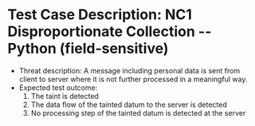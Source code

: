 # Test Case Description: NC1 Disproportionate Collection -- Python (field-sensitive)
- Threat description: A message including personal data is sent from client to server where it is not further processed in a meaningful way.
- Expected test outcome:
  1. The taint is detected
  2. The data flow of the tainted datum to the server is detected
  3. No processing step of the tainted datum is detected at the server 
